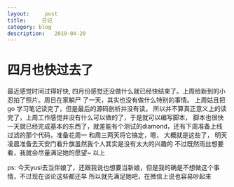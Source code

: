 ```yaml
---
layout:     post
title:     日记
category: blog
description:   2019-04-20
---
```



# 四月也快过去了

最近感觉时间过得好快, 四月份感觉还没做什么就已经快结束了。上周给新到的小忍拍了照片。周日在家躺尸
了一天，其实也没有做什么特别的事情。 上周姑且把go 学习笔记读完了，但是最后的源码剖析并没有读。
所以并不算真正意义上的读完了，上周工作感觉并没有什么可以做的了，于是就可以编写脚本， 脚本也很快
一天就已经完成基本的东西了，就差能有个测试的diamond，还有下周准备上线过滤的那个代码，准备花周一
和周三两天将它搞定，嗯， 大概就是这些了， 明天凌晨准备去天安门看升旗虽然我个人其实是没有太大的兴趣的
不过既然雨丝想要看，我就会尽量满足她的愿望~ 以上

ps: 今天yusi去当伴娘了，还跟我说也想要当新娘，但是我的确是不想做这个事情，不过现在谈论这些都还早
所以就先满足她吧，在微信上说也容易吵起来